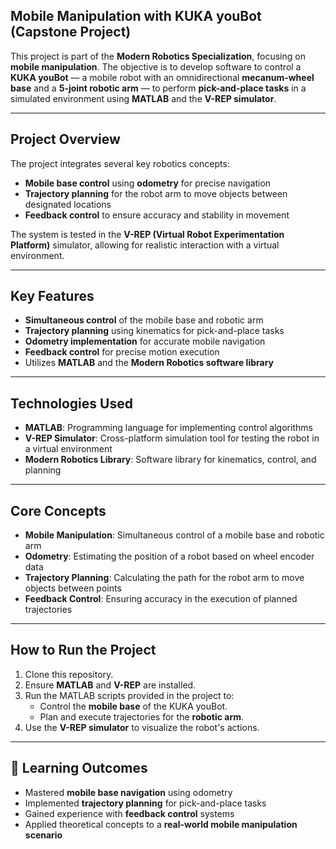 ## **Mobile Manipulation with KUKA youBot (Capstone Project)**
This project is part of the **Modern Robotics Specialization**, focusing on **mobile manipulation**. The objective is to develop software to control a **KUKA youBot** — a mobile robot with an omnidirectional **mecanum-wheel base** and a **5-joint robotic arm** — to perform **pick-and-place tasks** in a simulated environment using **MATLAB** and the **V-REP simulator**.

---

## **Project Overview**
The project integrates several key robotics concepts:
- **Mobile base control** using **odometry** for precise navigation
- **Trajectory planning** for the robot arm to move objects between designated locations
- **Feedback control** to ensure accuracy and stability in movement

The system is tested in the **V-REP (Virtual Robot Experimentation Platform)** simulator, allowing for realistic interaction with a virtual environment.

---

## **Key Features**
- **Simultaneous control** of the mobile base and robotic arm
- **Trajectory planning** using kinematics for pick-and-place tasks
- **Odometry implementation** for accurate mobile navigation
- **Feedback control** for precise motion execution
- Utilizes **MATLAB** and the **Modern Robotics software library**

---

## **Technologies Used**
- **MATLAB**: Programming language for implementing control algorithms  
- **V-REP Simulator**: Cross-platform simulation tool for testing the robot in a virtual environment  
- **Modern Robotics Library**: Software library for kinematics, control, and planning  

---

## **Core Concepts**
- **Mobile Manipulation**: Simultaneous control of a mobile base and robotic arm  
- **Odometry**: Estimating the position of a robot based on wheel encoder data  
- **Trajectory Planning**: Calculating the path for the robot arm to move objects between points  
- **Feedback Control**: Ensuring accuracy in the execution of planned trajectories  

---

## **How to Run the Project**
1. Clone this repository.
2. Ensure **MATLAB** and **V-REP** are installed.
3. Run the MATLAB scripts provided in the project to:
   - Control the **mobile base** of the KUKA youBot.
   - Plan and execute trajectories for the **robotic arm**.
4. Use the **V-REP simulator** to visualize the robot's actions.

---

## 🎯 **Learning Outcomes**
- Mastered **mobile base navigation** using odometry  
- Implemented **trajectory planning** for pick-and-place tasks  
- Gained experience with **feedback control** systems  
- Applied theoretical concepts to a **real-world mobile manipulation scenario**
